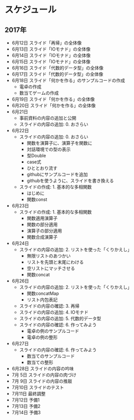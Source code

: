 スケジュール
============

2017年
------

*  6月12日 スライド「再帰」の全体像
*  6月13日 スライド「IOモナド」の全体像
*  6月14日 スライド「IOモナド」の全体像
*  6月15日 スライド「IOモナド」の全体像
*  6月16日 スライド「代数的データ型」の全体像
*  6月17日 スライド「代数的データ型」の全体像
*  6月18日 スライド「何かを作る」のサンプルコードの作成
	+ 電卓の作成
	+ 数当てゲームの作成
*  6月19日 スライド「何かを作る」の全体像
*  6月20日 スライド「何かを作る」の全体像
*  6月21日
	+ 事前資料の内容の追加と公開
	+ スライドの内容の追加: 0. おさらい
*  6月22日
	+ スライドの内容の追加: 0. おさらい
		- 関数を演算子に、演算子を関数に
		- 対話環境での型の表示
		- 型Double
		- case式
		- ひととおり流す
		- githubにサンプルコードを追加
		- githubを使うように、スライドを書き換える
	+ スライドの作成: 1. 基本的な多相関数
		- はじめに
		- 関数const
*  6月23日
	+ スライドの作成: 1. 基本的な多相関数
		- 関数適用演算子
		- 関数の部分適用
		- 演算子の部分適用
		- 関数合成演算子
*  6月24日
	+ スライドの内容の追加: 2. リストを使った「くりかえし」
		- 無限リストのあつかい
		- リストを先頭と末尾にわける
		- 空リストにマッチさせる
		- 関数concat
*  6月26日
	+ スライドの内容の追加: 2. リストを使った「くりかえし」
		- 関数concatMap
		- リスト内包表記
	+ スライドの内容の確認: 3. 再帰
	+ スライドの内容の追加: 4. IOモナド
	+ スライドの内容の追加: 5. 代数的データ型
	+ スライドの内容の確認: 6. 作ってみよう
		- 電卓の例のサンプルコード
		- 電卓の例の整形
*  6月27日
	+ スライドの内容の確認: 6. 作ってみよう
		- 数当てのサンプルコード
		- 数当ての整形
*  6月28日 スライドの内容の吟味
*  7月 5日 スライドの内容の肉づけ
*  7月 9日 スライドの内容の推敲
*  7月10日 スライドのテスト
*  7月11日 最終調整
*  7月12日 予備1
*  7月13日 予備2
*  7月14日 予備3
